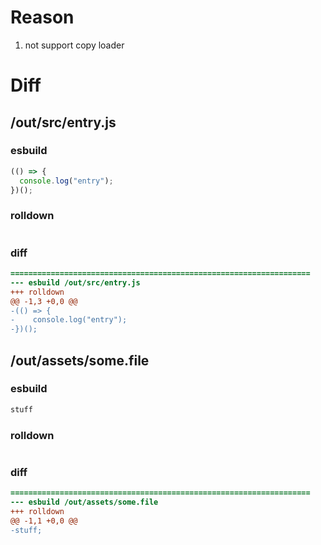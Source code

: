 # Reason
1. not support copy loader
# Diff
## /out/src/entry.js
### esbuild
```js
(() => {
  console.log("entry");
})();
```
### rolldown
```js

```
### diff
```diff
===================================================================
--- esbuild	/out/src/entry.js
+++ rolldown	
@@ -1,3 +0,0 @@
-(() => {
-    console.log("entry");
-})();

```
## /out/assets/some.file
### esbuild
```js
stuff
```
### rolldown
```js

```
### diff
```diff
===================================================================
--- esbuild	/out/assets/some.file
+++ rolldown	
@@ -1,1 +0,0 @@
-stuff;

```